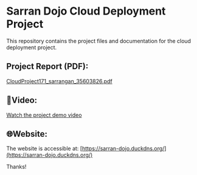 # Sarran Dojo Cloud Deployment Project

This repository contains the project files and documentation for the cloud deployment project.

## Project Report (PDF):

[CloudProject171_sarrangan_35603826.pdf](./CloudProject171_sarrangan_35603826.pdf)

## 🎥Video:
[Watch the project demo video](https://drive.google.com/file/d/1m9SwzuJXxsSBJHoogHwHYZjeVbZgHT4a/view?usp=drivesdk)

## 🌐Website:

The website is accessible at: [https://sarran-dojo.duckdns.org/](https://sarran-dojo.duckdns.org/)

Thanks!

